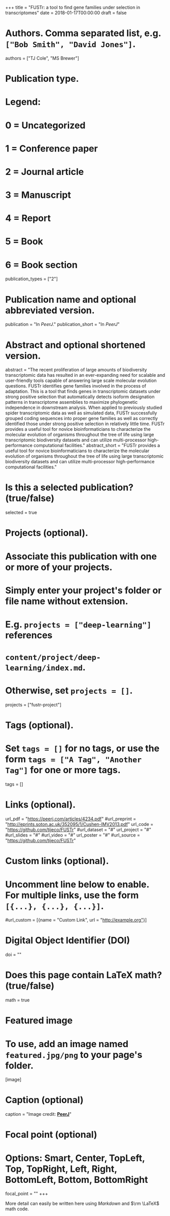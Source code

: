+++
title = "FUSTr: a tool to find gene families under selection in transcriptomes"
date = 2018-01-17T00:00:00
draft = false

# Authors. Comma separated list, e.g. `["Bob Smith", "David Jones"]`.
authors = ["TJ Cole", "MS Brewer"]

# Publication type.
# Legend:
# 0 = Uncategorized
# 1 = Conference paper
# 2 = Journal article
# 3 = Manuscript
# 4 = Report
# 5 = Book
# 6 = Book section
publication_types = ["2"]

# Publication name and optional abbreviated version.
publication = "In *PeerJ*."
publication_short = "In *PeerJ*"

# Abstract and optional shortened version.
abstract = "The recent proliferation of large amounts of biodiversity transcriptomic data has resulted in an ever-expanding need for scalable and user-friendly tools capable of answering large scale molecular evolution questions. FUSTr identifies gene families involved in the process of adaptation. This is a tool that finds genes in transcriptomic datasets under strong positive selection that automatically detects isoform designation patterns in transcriptome assemblies to maximize phylogenetic independence in downstream analysis. When applied to previously studied spider transcriptomic data as well as simulated data, FUSTr successfully grouped coding sequences into proper gene families as well as correctly identified those under strong positive selection in relatively little time. FUSTr provides a useful tool for novice bioinformaticians to characterize the molecular evolution of organisms throughout the tree of life using large transcriptomic biodiversity datasets and can utilize multi-processor high-performance computational facilities."
abstract_short = "FUSTr provides a useful tool for novice bioinformaticians to characterize the molecular evolution of organisms throughout the tree of life using large transcriptomic biodiversity datasets and can utilize multi-processor high-performance computational facilities."

# Is this a selected publication? (true/false)
selected = true

# Projects (optional).
#   Associate this publication with one or more of your projects.
#   Simply enter your project's folder or file name without extension.
#   E.g. `projects = ["deep-learning"]` references 
#   `content/project/deep-learning/index.md`.
#   Otherwise, set `projects = []`.
projects = ["fustr-project"]

# Tags (optional).
#   Set `tags = []` for no tags, or use the form `tags = ["A Tag", "Another Tag"]` for one or more tags.
tags = []

# Links (optional).
url_pdf = "https://peerj.com/articles/4234.pdf"
#url_preprint = "http://eprints.soton.ac.uk/352095/1/Cushen-IMV2013.pdf"
url_code = "https://github.com/tijeco/FUSTr"
#url_dataset = "#"
url_project = "#"
#url_slides = "#"
#url_video = "#"
url_poster = "#"
#url_source = "https://github.com/tijeco/FUSTr"

# Custom links (optional).
#   Uncomment line below to enable. For multiple links, use the form `[{...}, {...}, {...}]`.

#url_custom = [{name = "Custom Link", url = "http://example.org"}]

# Digital Object Identifier (DOI)
doi = ""

# Does this page contain LaTeX math? (true/false)
math = true

# Featured image
# To use, add an image named `featured.jpg/png` to your page's folder. 
[image]
  # Caption (optional)
  caption = "Image credit: [**PeerJ**](featured.jpg)"
 
  # Focal point (optional)
  # Options: Smart, Center, TopLeft, Top, TopRight, Left, Right, BottomLeft, Bottom, BottomRight
  focal_point = ""
+++

More detail can easily be written here using *Markdown* and $\rm \LaTeX$ math code.
